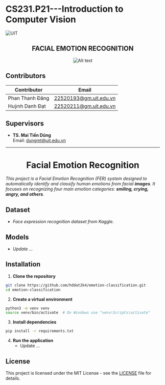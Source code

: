 # CS231.P21---Introduction to Computer Vision
![UIT](https://img.shields.io/badge/from-UIT%20VNUHCM-blue?style=for-the-badge&link=https%3A%2F%2Fwww.uit.edu.vn%2F)

 <h2 align="center"> FACIAL EMOTION RECOGNITION </h2>

<p align="center">
  <img src="https://en.uit.edu.vn/sites/vi/files/banner_en.png" alt="Alt text">
</p>

## Contributors

| Contributor           | Email                         |
|-----------------------|-------------------------------|
| Phan Thanh Đăng       | [22520193@gm.uit.edu.vn](mailto:22520193@gm.uit.edu.vn) |
| Huỳnh Danh Đạt        | [22520211@gm.uit.edu.vn](mailto:22520211@gm.uit.edu.vn) |

## Supervisors  
- **TS. Mai Tiến Dũng**  
  Email: [dungmt@uit.edu.vn](mailto:dungmt@uit.edu.vn)

---

<h1 align="center">Facial Emotion Recognition</h1>

*This project is a Facial Emotion Recognition (FER) system designed to automatically identify and classify human emotions from facial **images**. It focuses on recognizing four main emotion categories: **smiling, crying, angry, and others**.*

## Dataset

- *Face expression recognition dataset from Kaggle.*

## Models

- *Update ...*

## Installation

1. **Clone the repository**

```bash
git clone https://github.com/hddat2k4/emotion-classification.git
cd emotion-classification
```


2. **Create a virtual environment**
```bash
python3 -m venv venv
source venv/bin/activate  # On Windows use "venv\Scripts\activate"
```


3. **Install dependencies**
```bash
pip install -r requirements.txt
```


4. **Run the application**
   - Update ...

## License
This project is licensed under the MIT License - see the [LICENSE](LICENSE) file for details.
